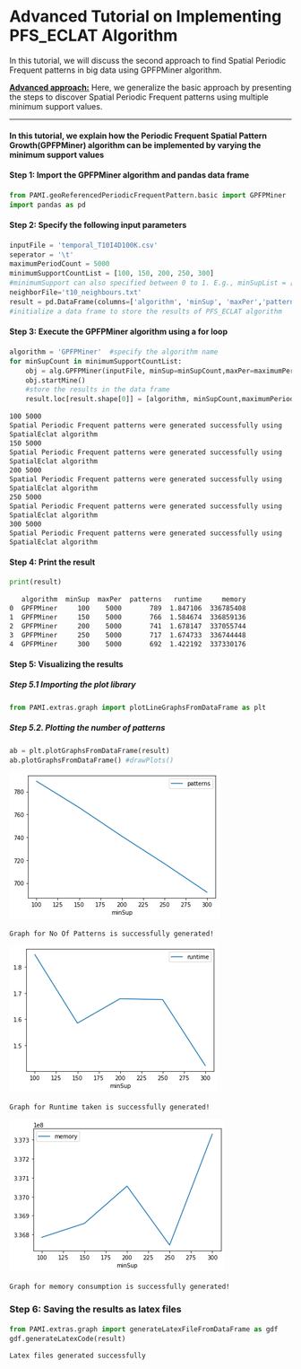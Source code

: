 # Advanced Tutorial on Implementing PFS_ECLAT Algorithm

In this tutorial, we will discuss the second approach to find Spatial Periodic Frequent patterns in big data using GPFPMiner algorithm.

[__Advanced approach:__](#advApproach) Here, we generalize the basic approach by presenting the steps to discover Spatial Periodic Frequent patterns using multiple minimum support values.

***

#### In this tutorial, we explain how the Periodic Frequent Spatial Pattern Growth(GPFPMiner) algorithm  can be implemented by varying the minimum support values

#### Step 1: Import the GPFPMiner algorithm and pandas data frame


```python
from PAMI.geoReferencedPeriodicFrequentPattern.basic import GPFPMiner  as alg
import pandas as pd
```

#### Step 2: Specify the following input parameters


```python
inputFile = 'temporal_T10I4D100K.csv'
seperator = '\t'
maximumPeriodCount = 5000
minimumSupportCountList = [100, 150, 200, 250, 300] 
#minimumSupport can also specified between 0 to 1. E.g., minSupList = [0.005, 0.006, 0.007, 0.008, 0.009]
neighborFile='t10_neighbours.txt'
result = pd.DataFrame(columns=['algorithm', 'minSup', 'maxPer','patterns', 'runtime', 'memory']) 
#initialize a data frame to store the results of PFS_ECLAT algorithm
```

#### Step 3: Execute the GPFPMiner algorithm using a for loop


```python
algorithm = 'GPFPMiner'  #specify the algorithm name
for minSupCount in minimumSupportCountList:
    obj = alg.GPFPMiner(inputFile, minSup=minSupCount,maxPer=maximumPeriodCount,nFile=neighborFile, sep=seperator)
    obj.startMine()
    #store the results in the data frame
    result.loc[result.shape[0]] = [algorithm, minSupCount,maximumPeriodCount, len(obj.getPatterns()), obj.getRuntime(), obj.getMemoryRSS()]

```

    100 5000
    Spatial Periodic Frequent patterns were generated successfully using SpatialEclat algorithm
    150 5000
    Spatial Periodic Frequent patterns were generated successfully using SpatialEclat algorithm
    200 5000
    Spatial Periodic Frequent patterns were generated successfully using SpatialEclat algorithm
    250 5000
    Spatial Periodic Frequent patterns were generated successfully using SpatialEclat algorithm
    300 5000
    Spatial Periodic Frequent patterns were generated successfully using SpatialEclat algorithm


#### Step 4: Print the result


```python
print(result)
```

       algorithm  minSup  maxPer  patterns   runtime     memory
    0  GPFPMiner     100    5000       789  1.847106  336785408
    1  GPFPMiner     150    5000       766  1.584674  336859136
    2  GPFPMiner     200    5000       741  1.678147  337055744
    3  GPFPMiner     250    5000       717  1.674733  336744448
    4  GPFPMiner     300    5000       692  1.422192  337330176


#### Step 5: Visualizing the results

##### Step 5.1 Importing the plot library


```python
from PAMI.extras.graph import plotLineGraphsFromDataFrame as plt
```

##### Step 5.2. Plotting the number of patterns


```python
ab = plt.plotGraphsFromDataFrame(result)
ab.plotGraphsFromDataFrame() #drawPlots()
```


    
![png](output_16_0.png)
    


    Graph for No Of Patterns is successfully generated!



    
![png](output_16_2.png)
    


    Graph for Runtime taken is successfully generated!



    
![png](output_16_4.png)
    


    Graph for memory consumption is successfully generated!


### Step 6: Saving the results as latex files


```python
from PAMI.extras.graph import generateLatexFileFromDataFrame as gdf
gdf.generateLatexCode(result)
```

    Latex files generated successfully



```python

```
